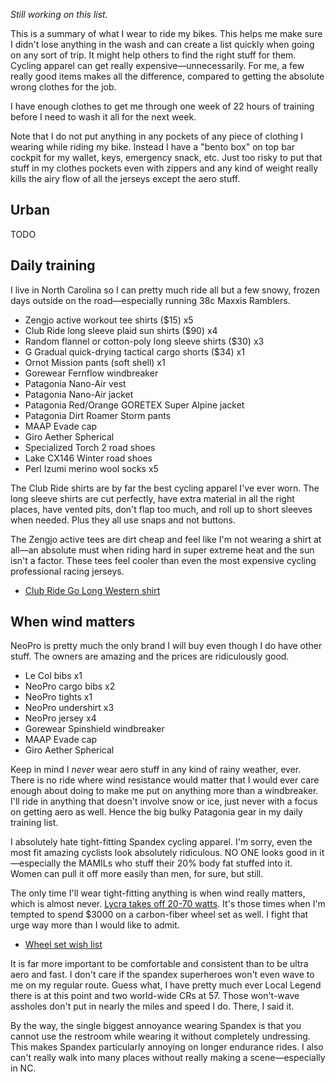 _Still working on this list._

This is a summary of what I wear to ride my bikes. This helps me make sure I didn't lose anything in the wash and can create a list quickly when going on any sort of trip. It might help others to find the right stuff for them. Cycling apparel can get really expensive—unnecessarily. For me, a few really good items makes all the difference, compared to getting the absolute wrong clothes for the job.

I have enough clothes to get me through one week of 22 hours of training before I need to wash it all for the next week.

Note that I do not put anything in any pockets of any piece of clothing I wearing while riding my bike. Instead I have a "bento box" on top bar cockpit for my wallet, keys, emergency snack, etc. Just too risky to put that stuff in my clothes pockets even with zippers and any kind of weight really kills the airy flow of all the jerseys except the aero stuff.

## Urban

TODO
## Daily training

I live in North Carolina so I can pretty much ride all but a few snowy, frozen days outside on the road—especially running 38c Maxxis Ramblers.

- Zengjo active workout tee shirts ($15) x5
- Club Ride long sleeve plaid sun shirts ($90) x4
- Random flannel or cotton-poly long sleeve shirts ($30) x3
- G Gradual quick-drying tactical cargo shorts ($34) x1
- Ornot Mission pants (soft shell) x1
- Gorewear Fernflow windbreaker
- Patagonia Nano-Air vest
- Patagonia Nano-Air jacket
- Patagonia Red/Orange GORETEX Super Alpine jacket
- Patagonia Dirt Roamer Storm pants
- MAAP Evade cap
- Giro Aether Spherical
- Specialized Torch 2 road shoes
- Lake CX146 Winter road shoes
- Perl Izumi merino wool socks x5

The Club Ride shirts are by far the best cycling apparel I've ever worn. The long sleeve shirts are cut perfectly, have extra material in all the right places, have vented pits, don't flap too much, and roll up to short sleeves when needed. Plus they all use snaps and not buttons.

The Zengjo active tees are dirt cheap and feel like I'm not wearing a shirt at all—an absolute must when riding hard in super extreme heat and the sun isn't a factor. These tees feel cooler than even the most expensive cycling professional racing jerseys.

- [Club Ride Go Long Western shirt](Club%20Ride%20Go%20Long%20Western%20shirt.md)
## When wind matters

NeoPro is pretty much the only brand I will buy even though I do have other stuff. The owners are amazing and the prices are ridiculously good.
 
- Le Col bibs x1
- NeoPro cargo bibs x2
- NeoPro tights x1
- NeoPro undershirt x3
- NeoPro jersey x4
- Gorewear Spinshield windbreaker
- MAAP Evade cap
- Giro Aether Spherical

Keep in mind I _never_ wear aero stuff in any kind of rainy weather, ever. There is no ride where wind resistance would matter that I would ever care enough about doing to make me put on anything more than a windbreaker. I'll ride in anything that doesn't involve snow or ice, just never with a focus on getting aero as well. Hence the big bulky Patagonia gear in my daily training list.

I absolutely hate tight-fitting Spandex cycling apparel. I'm sorry, even the most fit amazing cyclists look absolutely ridiculous. NO ONE looks good in it—especially the MAMILs who stuff their 20% body fat stuffed into it. Women can pull it off more easily than men, for sure, but still.

The only time I'll wear tight-fitting anything is when wind really matters, which is almost never. [Lycra takes off 20-70 watts](Lycra%20takes%20off%2020-70%20watts.md). It's those times when I'm tempted to spend $3000 on a carbon-fiber wheel set as well. I fight that urge way more than I would like to admit.

- [Wheel set wish list](Wheel%20set%20wish%20list.md)

It is far more important to be comfortable and consistent than to be ultra aero and fast. I don't care if the spandex superheroes won't even wave to me on my regular route. Guess what, I have pretty much ever Local Legend there is at this point and two world-wide CRs at 57. Those won't-wave assholes don't put in nearly the miles and speed I do. There, I said it.

By the way, the single biggest annoyance wearing Spandex is that you cannot use the restroom while wearing it without completely undressing. This makes Spandex particularly annoying on longer endurance rides. I also can't really walk into many places without really making a scene—especially in NC.